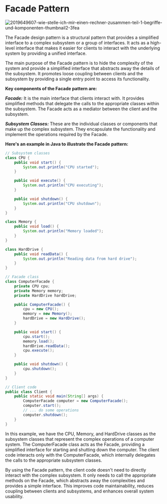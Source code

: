 # Facade Pattern

![2019649607-wie-stelle-ich-mir-einen-rechner-zusammen-teil-1-begriffe-und-komponenten-thumbnail2-3fea](https://github.com/shamim4063/DesignPattern/assets/20413644/320424d4-7067-4060-8e86-24a2ba8e7dcc)

The Facade design pattern is a structural pattern that provides a simplified interface to a complex subsystem or a group of interfaces. It acts as a high-level interface that makes it easier for clients to interact with the underlying system by providing a unified interface.

The main purpose of the Facade pattern is to hide the complexity of the system and provide a simplified interface that abstracts away the details of the subsystem. It promotes loose coupling between clients and the subsystem by providing a single entry point to access its functionality.

**Key components of the Facade pattern are:**

***Facade:*** It is the main interface that clients interact with. It provides simplified methods that delegate the calls to the appropriate classes within the subsystem. The Facade acts as a mediator between the client and the subsystem.

***Subsystem Classes:*** These are the individual classes or components that make up the complex subsystem. They encapsulate the functionality and implement the operations required by the Facade.

**Here's an example in Java to illustrate the Facade pattern:**

```java
// Subsystem classes
class CPU {
    public void start() {
        System.out.println("CPU started");
    }

    public void execute() {
        System.out.println("CPU executing");
    }

    public void shutdown() {
        System.out.println("CPU shutdown");
    }
}

class Memory {
    public void load() {
        System.out.println("Memory loaded");
    }
}

class HardDrive {
    public void readData() {
        System.out.println("Reading data from hard drive");
    }
}

// Facade class
class ComputerFacade {
    private CPU cpu;
    private Memory memory;
    private HardDrive hardDrive;

    public ComputerFacade() {
        cpu = new CPU();
        memory = new Memory();
        hardDrive = new HardDrive();
    }

    public void start() {
        cpu.start();
        memory.load();
        hardDrive.readData();
        cpu.execute();
    }

    public void shutdown() {
        cpu.shutdown();
    }
}

// Client code
public class Client {
    public static void main(String[] args) {
        ComputerFacade computer = new ComputerFacade();
        computer.start();
        // ... do some operations
        computer.shutdown();
    }
}

```


In this example, we have the CPU, Memory, and HardDrive classes as the subsystem classes that represent the complex operations of a computer system. The ComputerFacade class acts as the Facade, providing a simplified interface for starting and shutting down the computer. The client code interacts only with the ComputerFacade, which internally delegates the calls to the appropriate subsystem classes.

By using the Facade pattern, the client code doesn't need to directly interact with the complex subsystem. It only needs to call the appropriate methods on the Facade, which abstracts away the complexities and provides a simple interface. This improves code maintainability, reduces coupling between clients and subsystems, and enhances overall system usability.
